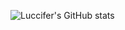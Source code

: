 ![Luccifer's GitHub stats](https://github-readme-stats.vercel.app/api?username=Luccifer&show=reviews,discussions_started,discussions_answered,prs_merged,prs_merged_percentage)

